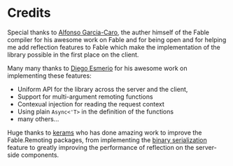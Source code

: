 # Credits

Special thanks to [Alfonso Garcia-Caro](https://github.com/alfonsogarciacaro), the auther himself of the Fable compiler for his awesome work on Fable and for being open and for helping me add reflection features to Fable which make the implementation of the library possible in the first place on the client.  

Many many thanks to [Diego Esmerio](https://github.com/Nhowka) for his awesome work on implementing these features: 
 - Uniform API for the library across the server and the client,
 - Support for multi-argument remoting functions
 - Contexual injection for reading the request context
 - Using plain `Async<'T>` in the definition of the functions
 - many others...

Huge thanks to [kerams](https://github.com/kerams) who has done amazing work to improve the Fable.Remoting packages, from implementing the [binary serialization](/advanced/binary-serialization) feature to greatly improving the performance of reflection on the server-side components.